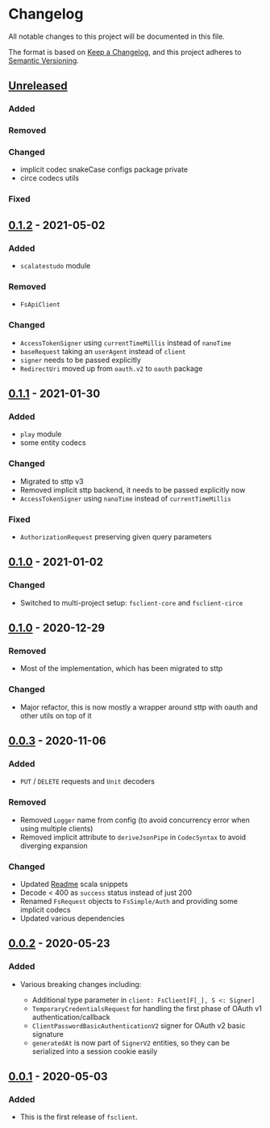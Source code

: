 # Changelog
All notable changes to this project will be documented in this file.

The format is based on [Keep a Changelog](https://keepachangelog.com/en/1.0.0/),
and this project adheres to [Semantic Versioning](https://semver.org/spec/v2.0.0.html).

## [Unreleased]
### Added
### Removed
### Changed
- implicit codec snakeCase configs package private
- circe codecs utils
### Fixed

## [0.1.2] - 2021-05-02
### Added
- `scalatestudo` module
### Removed
- `FsApiClient`
### Changed
- `AccessTokenSigner` using `currentTimeMillis` instead of `nanoTime`
- `baseRequest` taking an `userAgent` instead of `client`
- `signer` needs to be passed explicitly
- `RedirectUri` moved up from `oauth.v2` to `oauth` package

## [0.1.1] - 2021-01-30
### Added
- `play` module
- some entity codecs
### Changed
- Migrated to sttp v3
- Removed implicit sttp backend, it needs to be passed explicitly now
- `AccessTokenSigner` using `nanoTime` instead of `currentTimeMillis`
### Fixed
- `AuthorizationRequest` preserving given query parameters

## [0.1.0] - 2021-01-02
### Changed
- Switched to multi-project setup: `fsclient-core` and `fsclient-circe`

## [0.1.0] - 2020-12-29
### Removed
- Most of the implementation, which has been migrated to sttp
### Changed
- Major refactor, this is now mostly a wrapper around sttp with oauth and other utils on top of it

## [0.0.3] - 2020-11-06
### Added
- `PUT` / `DELETE` requests and `Unit` decoders
### Removed
- Removed `Logger` name from config (to avoid concurrency error when using multiple clients)
- Removed implicit attribute to `deriveJsonPipe` in `CodecSyntax` to avoid diverging expansion 
### Changed
- Updated [Readme](https://github.com/bartholomews/fsclient/compare/v0.0.2...HEAD#diff-04c6e90faac2675aa89e2176d2eec7d8) scala snippets
- Decode < 400 as `success` status instead of just 200
- Renamed `FsRequest` objects to `FsSimple/Auth` and providing some implicit codecs
- Updated various dependencies

## [0.0.2] - 2020-05-23
### Added
- Various breaking changes including:

    - Additional type parameter in `client: FsClient[F[_], S <: Signer]`
    - `TemporaryCredentialsRequest` for handling the first phase of OAuth v1 authentication/callback
    - `ClientPasswordBasicAuthenticationV2` signer for OAuth v2 basic signature
    - `generatedAt` is now part of `SignerV2` entities, so they can be serialized into a session cookie easily

## [0.0.1] - 2020-05-03
### Added
- This is the first release of `fsclient`.

[Unreleased]: https://github.com/bartholomews/fsclient/compare/v0.1.2...HEAD
[0.1.2]: https://github.com/bartholomews/fsclient/compare/v0.0.3...v0.1.2
[0.1.1]: https://github.com/bartholomews/fsclient/compare/v0.0.3...v0.1.1
[0.1.0]: https://github.com/bartholomews/fsclient/compare/v0.0.3...v0.1.0
[0.0.3]: https://github.com/bartholomews/fsclient/compare/v0.0.2...v0.0.3
[0.0.2]: https://github.com/bartholomews/fsclient/compare/v0.0.1...v0.0.2
[0.0.1]: https://github.com/bartholomews/fsclient/releases/tag/v0.0.1